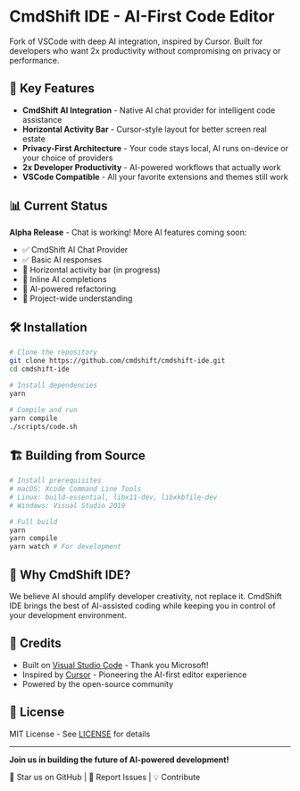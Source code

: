 # CmdShift IDE - AI-First Code Editor

Fork of VSCode with deep AI integration, inspired by Cursor. Built for developers who want 2x productivity without compromising on privacy or performance.

## 🚀 Key Features

- **CmdShift AI Integration** - Native AI chat provider for intelligent code assistance
- **Horizontal Activity Bar** - Cursor-style layout for better screen real estate
- **Privacy-First Architecture** - Your code stays local, AI runs on-device or your choice of providers
- **2x Developer Productivity** - AI-powered workflows that actually work
- **VSCode Compatible** - All your favorite extensions and themes still work

## 📊 Current Status

**Alpha Release** - Chat is working! More AI features coming soon:
- ✅ CmdShift AI Chat Provider
- ✅ Basic AI responses
- 🚧 Horizontal activity bar (in progress)
- 🚧 Inline AI completions
- 🚧 AI-powered refactoring
- 🚧 Project-wide understanding

## 🛠️ Installation

```bash
# Clone the repository
git clone https://github.com/cmdshift/cmdshift-ide.git
cd cmdshift-ide

# Install dependencies
yarn

# Compile and run
yarn compile
./scripts/code.sh
```

## 🏗️ Building from Source

```bash
# Install prerequisites
# macOS: Xcode Command Line Tools
# Linux: build-essential, libx11-dev, libxkbfile-dev
# Windows: Visual Studio 2019

# Full build
yarn
yarn compile
yarn watch # For development
```

## 🎯 Why CmdShift IDE?

We believe AI should amplify developer creativity, not replace it. CmdShift IDE brings the best of AI-assisted coding while keeping you in control of your development environment.

## 👏 Credits

- Built on [Visual Studio Code](https://github.com/microsoft/vscode) - Thank you Microsoft!
- Inspired by [Cursor](https://cursor.sh) - Pioneering the AI-first editor experience
- Powered by the open-source community

## 📄 License

MIT License - See [LICENSE](LICENSE) for details

---

**Join us in building the future of AI-powered development!**

🌟 Star us on GitHub | 🐛 Report Issues | 💡 Contribute